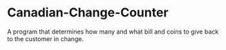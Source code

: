 # Canadian-Change-Counter
A program that determines how many and what bill and coins to give back to the customer in change. 
